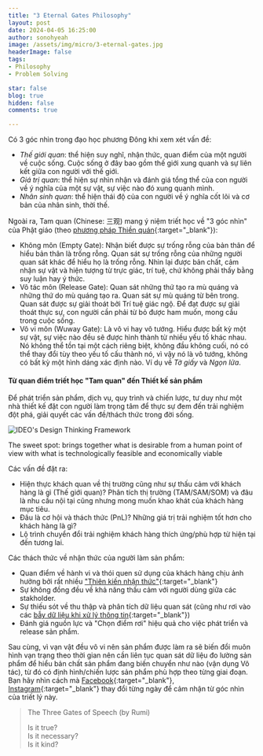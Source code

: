 ```yaml
---
title: "3 Eternal Gates Philosophy"
layout: post
date: 2024-04-05 16:25:00
author: sonohyeah
image: /assets/img/micro/3-eternal-gates.jpg
headerImage: false
tags:
- Philosophy
- Problem Solving

star: false
blog: true
hidden: false
comments: true

---
```

Có 3 góc nhìn trong đạo học phương Đông khi xem xét vấn đề:
- *Thế giới quan*: thể hiện suy nghĩ, nhận thức, quan điểm của một người về cuộc sống. Cuộc sống ở đây bao gồm thế giới xung quanh và sự liên kết giữa con người với thế giới.
- *Giá trị quan*: thể hiện sự nhìn nhận và đánh giá tổng thể của con người về ý nghĩa của một sự vật, sự việc nào đó xung quanh mình.
- *Nhân sinh quan*: thể hiện thái độ của con người về ý nghĩa cốt lõi và cơ bản của nhân sinh, thời thế.

Ngoài ra, Tam quan (Chinese: 三观) mang ý niệm triết học về "3 góc nhìn" của Phật giáo (theo [phương pháp Thiền quán](https://thuvienhoasen.org/a4716/tam-giai-thoat-mon){:target="_blank"}):	
- Không môn (Empty Gate): Nhận biết được sự trống rỗng của bản thân để hiểu bản thân là trống rỗng. Quan sát sự trống rỗng của những người quan sát khác để hiểu họ là trống rỗng. Nhìn lại được bản chất, cảm nhận sự vật và hiện tượng từ trực giác, trí tuệ, chứ không phải thấy bằng suy luận hay ý thức.
- Vô tác môn (Release Gate): Quan sát những thứ tạo ra mù quáng và những thứ do mù quáng tạo ra. Quan sát sự mù quáng từ bên trong. Quan sát được sự giải thoát bởi Trí tuệ giác ngộ. Để đạt được sự giải thoát thực sự, con người cần phải từ bỏ được ham muốn, mong cầu trong cuộc sống.
- Vô vi môn (Wuway Gate): Là vô vi hay vô tướng. Hiểu được bất kỳ một sự vật, sự việc nào đều sẽ được hình thành từ nhiều yếu tố khác nhau. Nó không thể tồn tại một cách riêng biệt, không đầu không cuối, nó có thể thay đổi tùy theo yếu tố cấu thành nó, vì vậy nó là vô tướng, không có bất kỳ một hình dáng xác định nào. Ví dụ về *Tờ giấy* và *Ngọn lửa*.

#### Từ quan điểm triết học "Tam quan" đến Thiết kế sản phẩm

Để phát triển sản phẩm, dịch vụ, quy trình và chiến lược, tư duy như một nhà thiết kế đặt con người làm trọng tâm để thực sự đem đến trải nghiệm đột phá, giải quyết các vấn đề/thách thức trong đời sống.

![IDEO's Design Thinking Framework](https://designthinking-ideo-com.s3.amazonaws.com/assets/images/DT-3-Design_Thinking.svg)
<figcaption>The sweet spot: brings together what is desirable from a human point of view with what is technologically feasible and economically viable</figcaption>

Các vấn đề đặt ra:
- Hiện thực khách quan về thị trường cũng như sự thấu cảm với khách hàng là gì (Thế giới quan)? Phân tích thị trường (TAM/SAM/SOM) và đâu là nhu cầu nội tại cũng nhưng mong muốn khao khát của khách hàng mục tiêu.
- Đâu là cơ hội và thách thức (PnL)? Những giá trị trải nghiệm tốt hơn cho khách hàng là gì?
- Lộ trình chuyển đổi trải nghiệm khách hàng thích ứng/phù hợp từ hiện tại đến tương lai.

Các thách thức về nhận thức của người làm sản phẩm:
- Quan điểm về hành vi và thói quen sử dụng của khách hàng chịu ảnh hưởng bởi rất nhiều ["Thiên kiến nhận thức"](https://uxplanet.org/top-10-cognitive-biases-in-product-design-00cc12703c02){:target="_blank"}
- Sự không đồng đều về khả năng thấu cảm với người dùng giữa các stakholder. 
- Sự thiếu sót về thu thập và phân tích dữ liệu quan sát (cũng như rơi vào các [bẫy dữ liệu khi xử lý thông tin](https://thebeautifultruth.org/world/what-is-data-bias/){:target="_blank"})
- Đánh giá nguồn lực và "Chọn điểm rơi" hiệu quả cho việc phát triển và release sản phẩm.

Sau cùng, vì vạn vật đều vô vi nên sản phẩm được làm ra sẽ biến đổi muôn hình vạn trạng theo thời gian nên cần liên tục quan sát dữ liệu đo lường sản phẩm để hiểu bản chất sản phẩm đang biến chuyển như nào (vận dụng Vô tác), từ đó có định hình/chiến lược sản phẩm phù hợp theo từng giai đoạn.
Bạn hãy nhìn cách mà [Facebook](https://www.officetimeline.com/blog/facebook-history-timeline){:target="_blank"}, [Instagram](https://www.big3.sg/blog/a-brief-history-of-instagram-and-its-rise-to-popularity){:target="_blank"} thay đổi từng ngày để cảm nhận từ góc nhìn của triết lý này.

> The Three Gates of Speech (by Rumi)
>
> Is it true?  
> Is it necessary?  
> Is it kind?
